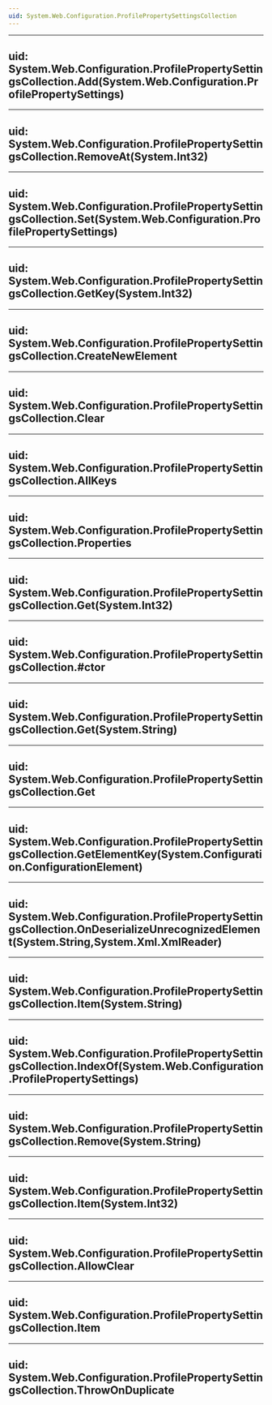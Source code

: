 ```yaml
---
uid: System.Web.Configuration.ProfilePropertySettingsCollection
---
```


---
uid: System.Web.Configuration.ProfilePropertySettingsCollection.Add(System.Web.Configuration.ProfilePropertySettings)
---

---
uid: System.Web.Configuration.ProfilePropertySettingsCollection.RemoveAt(System.Int32)
---

---
uid: System.Web.Configuration.ProfilePropertySettingsCollection.Set(System.Web.Configuration.ProfilePropertySettings)
---

---
uid: System.Web.Configuration.ProfilePropertySettingsCollection.GetKey(System.Int32)
---

---
uid: System.Web.Configuration.ProfilePropertySettingsCollection.CreateNewElement
---

---
uid: System.Web.Configuration.ProfilePropertySettingsCollection.Clear
---

---
uid: System.Web.Configuration.ProfilePropertySettingsCollection.AllKeys
---

---
uid: System.Web.Configuration.ProfilePropertySettingsCollection.Properties
---

---
uid: System.Web.Configuration.ProfilePropertySettingsCollection.Get(System.Int32)
---

---
uid: System.Web.Configuration.ProfilePropertySettingsCollection.#ctor
---

---
uid: System.Web.Configuration.ProfilePropertySettingsCollection.Get(System.String)
---

---
uid: System.Web.Configuration.ProfilePropertySettingsCollection.Get
---

---
uid: System.Web.Configuration.ProfilePropertySettingsCollection.GetElementKey(System.Configuration.ConfigurationElement)
---

---
uid: System.Web.Configuration.ProfilePropertySettingsCollection.OnDeserializeUnrecognizedElement(System.String,System.Xml.XmlReader)
---

---
uid: System.Web.Configuration.ProfilePropertySettingsCollection.Item(System.String)
---

---
uid: System.Web.Configuration.ProfilePropertySettingsCollection.IndexOf(System.Web.Configuration.ProfilePropertySettings)
---

---
uid: System.Web.Configuration.ProfilePropertySettingsCollection.Remove(System.String)
---

---
uid: System.Web.Configuration.ProfilePropertySettingsCollection.Item(System.Int32)
---

---
uid: System.Web.Configuration.ProfilePropertySettingsCollection.AllowClear
---

---
uid: System.Web.Configuration.ProfilePropertySettingsCollection.Item
---

---
uid: System.Web.Configuration.ProfilePropertySettingsCollection.ThrowOnDuplicate
---
